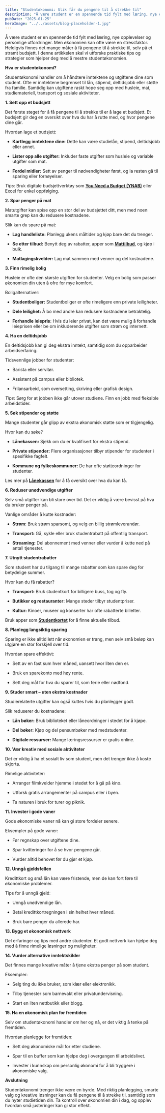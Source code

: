 ```yaml
---
title: "Studentøkonomi: Slik får du pengene til å strekke til"
description: "Å være student er en spennende tid fylt med læring, nye opplevelser og personlige utfordringer. Men økonomien kan ofte være en stressfaktor. Heldigvis finnes det mange måter å få pengene til å strekke til, selv på et stramt budsjett. I denne artikkelen skal vi utforske praktiske tips og strategier som hjelper deg med å mestre &#8230; Read more"
pubDate: "2025-01-25"
heroImage: "../../assets/blog-placeholder-1.jpg"
---
```


Å være student er en spennende tid fylt med læring, nye opplevelser og personlige utfordringer. Men økonomien kan ofte være en stressfaktor. Heldigvis finnes det mange måter å få pengene til å strekke til, selv på et stramt budsjett. I denne artikkelen skal vi utforske praktiske tips og strategier som hjelper deg med å mestre studentøkonomien.

**Hva er studentøkonomi?**

Studentøkonomi handler om å håndtere inntektene og utgiftene dine som student. Ofte er inntektene begrenset til lån, stipend, deltidsjobb eller støtte fra familie. Samtidig kan utgiftene raskt hope seg opp med husleie, mat, studiemateriell, transport og sosiale aktiviteter.

**1. Sett opp et budsjett**

Det første steget for å få pengene til å strekke til er å lage et budsjett. Et budsjett gir deg en oversikt over hva du har å rutte med, og hvor pengene dine går.

Hvordan lage et budsjett:

- **Kartlegg inntektene dine:** Dette kan være studielån, stipend, deltidsjobb eller annet.

- **Lister opp alle utgifter:** Inkluder faste utgifter som husleie og variable utgifter som mat.

- **Fordel midler:** Sett av penger til nødvendigheter først, og la resten gå til sparing eller fornøyelser.

*Tips:* Bruk digitale budsjettverktøy som **[You Need a Budget (YNAB)](https://www.youneedabudget.com)** eller Excel for enkel oppfølging.

**2. Spar penger på mat**

Matutgifter kan spise opp en stor del av budsjettet ditt, men med noen smarte grep kan du redusere kostnadene.

Slik kan du spare på mat:

- **Lag handleliste:** Planlegg ukens måltider og kjøp bare det du trenger.

- **Se etter tilbud:** Benytt deg av rabatter, apper som **[Mattilbud](https://www.mattilbud.no)**, og kjøp i bulk.

- **Matlagingskvelder:** Lag mat sammen med venner og del kostnadene.

**3. Finn rimelig bolig**

Husleie er ofte den største utgiften for studenter. Velg en bolig som passer økonomien din uten å ofre for mye komfort.

Boligalternativer:

- **Studentboliger:** Studentboliger er ofte rimeligere enn private leiligheter.

- **Dele leilighet:** Å bo med andre kan redusere kostnadene betraktelig.

- **Forhandle leiepris:** Hvis du leier privat, kan det være mulig å forhandle leieprisen eller be om inkluderende utgifter som strøm og internett.

**4. Ha en deltidsjobb**

En deltidsjobb kan gi deg ekstra inntekt, samtidig som du opparbeider arbeidserfaring.

Tidsvennlige jobber for studenter:

- Barista eller servitør.

- Assistent på campus eller bibliotek.

- Frilansarbeid, som oversetting, skriving eller grafisk design.

*Tips:* Sørg for at jobben ikke går utover studiene. Finn en jobb med fleksible arbeidstider.

**5. Søk stipender og støtte**

Mange studenter går glipp av ekstra økonomisk støtte som er tilgjengelig.

Hvor kan du søke?

- **Lånekassen:** Sjekk om du er kvalifisert for ekstra stipend.

- **Private stipender:** Flere organisasjoner tilbyr stipender for studenter i spesifikke fagfelt.

- **Kommune og fylkeskommuner:** De har ofte støtteordninger for studenter.

Les mer på **[Lånekassen](https://lanekassen.no)** for å få oversikt over hva du kan få.

**6. Reduser unødvendige utgifter**

Selv små utgifter kan bli store over tid. Det er viktig å være bevisst på hva du bruker penger på.

Vanlige områder å kutte kostnader:

- **Strøm:** Bruk strøm sparsomt, og velg en billig strømleverandør.

- **Transport:** Gå, sykle eller bruk studentrabatt på offentlig transport.

- **Streaming:** Del abonnement med venner eller vurder å kutte ned på antall tjenester.

**7. Utnytt studentrabatter**

Som student har du tilgang til mange rabatter som kan spare deg for betydelige summer.

Hvor kan du få rabatter?

- **Transport:** Bruk studentkort for billigere buss, tog og fly.

- **Butikker og restauranter:** Mange steder tilbyr studentpriser.

- **Kultur:** Kinoer, museer og konserter har ofte rabatterte billetter.

Bruk apper som **[Studentkortet](https://studentkortet.no)** for å finne aktuelle tilbud.

**8. Planlegg langsiktig sparing**

Sparing er ikke alltid lett når økonomien er trang, men selv små beløp kan utgjøre en stor forskjell over tid.

Hvordan spare effektivt:

- Sett av en fast sum hver måned, uansett hvor liten den er.

- Bruk en sparekonto med høy rente.

- Sett deg mål for hva du sparer til, som ferie eller nødfond.

**9. Studer smart – uten ekstra kostnader**

Studierelaterte utgifter kan også kuttes hvis du planlegger godt.

Slik reduserer du kostnadene:

- **Lån bøker:** Bruk biblioteket eller låneordninger i stedet for å kjøpe.

- **Del bøker:** Kjøp og del pensumbøker med medstudenter.

- **Digitale ressurser:** Mange læringsressurser er gratis online.

**10. Vær kreativ med sosiale aktiviteter**

Det er viktig å ha et sosialt liv som student, men det trenger ikke å koste skjorta.

Rimelige aktiviteter:

- Arranger filmkvelder hjemme i stedet for å gå på kino.

- Utforsk gratis arrangementer på campus eller i byen.

- Ta naturen i bruk for turer og piknik.

**11. Invester i gode vaner**

Gode økonomiske vaner nå kan gi store fordeler senere.

Eksempler på gode vaner:

- Før regnskap over utgiftene dine.

- Spar kvitteringer for å se hvor pengene går.

- Vurder alltid behovet før du gjør et kjøp.

**12. Unngå gjeldsfellen**

Kredittkort og små lån kan være fristende, men de kan fort føre til økonomiske problemer.

Tips for å unngå gjeld:

- Unngå unødvendige lån.

- Betal kredittkortregningen i sin helhet hver måned.

- Bruk bare penger du allerede har.

**13. Bygg et økonomisk nettverk**

Del erfaringer og tips med andre studenter. Et godt nettverk kan hjelpe deg med å finne rimelige løsninger og muligheter.

**14. Vurder alternative inntektskilder**

Det finnes mange kreative måter å tjene ekstra penger på som student.

Eksempler:

- Selg ting du ikke bruker, som klær eller elektronikk.

- Tilby tjenester som barnevakt eller privatundervisning.

- Start en liten nettbutikk eller blogg.

**15. Ha en økonomisk plan for fremtiden**

Selv om studentøkonomi handler om her og nå, er det viktig å tenke på fremtiden.

Hvordan planlegge for fremtiden:

- Sett deg økonomiske mål for etter studiene.

- Spar til en buffer som kan hjelpe deg i overgangen til arbeidslivet.

- Invester i kunnskap om personlig økonomi for å bli tryggere i økonomiske valg.

**Avslutning**

Studentøkonomi trenger ikke være en byrde. Med riktig planlegging, smarte valg og kreative løsninger kan du få pengene til å strekke til, samtidig som du nyter studietiden din. Ta kontroll over økonomien din i dag, og opplev hvordan små justeringer kan gi stor effekt.